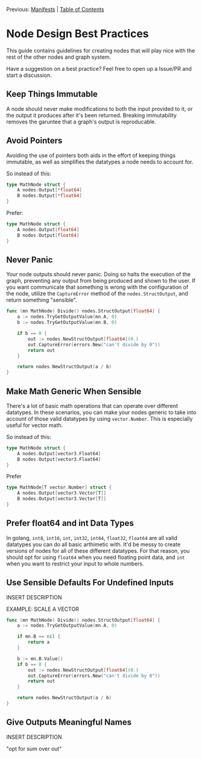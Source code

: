 Previous: [Manifests](./CreatingManifests.md) | [Table of Contents](../README.md)

# Node Design Best Practices

This guide contains guidelines for creating nodes that will play nice with the rest of the other nodes and graph system.

Have a suggestion on a best practice? Feel free to open up a Issue/PR and start a discussion.

## Keep Things Immutable

A node should never make modifications to both the input provided to it, or the output it produces after it's been returned. Breaking immutability removes the garuntee that a graph's output is reproducable. 

## Avoid Pointers

Avoiding the use of pointers both aids in the effort of keeping things immutable, as well as simplifies the datatypes a node needs to account for.

So instead of this:

```go
type MathNode struct {
	A nodes.Output[*float64]
	B nodes.Output[*float64]
}
```

Prefer:

```go
type MathNode struct {
	A nodes.Output[float64]
	B nodes.Output[float64]
}
```

## Never Panic

Your node outputs should never panic. Doing so halts the execution of the graph, preventing any output from being produced and shown to the user. If you want communicate that something is wrong with the configuration of the node, utilize the `CaptureError` method of the `nodes.StructOutput`, and return something "sensible".

```go
func (mn MathNode) Divide() nodes.StructOutput[float64] {
    a := nodes.TryGetOutputValue(mn.A, 0)
    b := nodes.TryGetOutputValue(mn.B, 0)

    if b == 0 {
        out := nodes.NewStructOutput[float64](0.)
        out.CaptureError(errors.New("can't divide by 0"))
        return out
    }

	return nodes.NewStructOutput(a / b)
}
```

## Make Math Generic When Sensible

There's a lot of basic math operations that can operate over different datatypes. In these scenarios, you can make your nodes generic to take into account of those valid datatypes by using `vector.Number`. This is especially useful for vector math.

So instead of this:

```go
type MathNode struct {
	A nodes.Output[vector3.Float64]
	B nodes.Output[vector3.Float64]
}
```

Prefer

```go
type MathNode[T vector.Number] struct {
	A nodes.Output[vector3.Vector[T]]
	B nodes.Output[vector3.Vector[T]]
}
```

## Prefer float64 and int Data Types

In golang, `int8`, `int16`, `int`, `int32`, `int64`, `float32`, `float64` are all valid datatypes you can do all basic arthimetic with. It'd be messy to create versions of nodes for all of these different datatypes. For that reason, you should opt for using `float64` when you need floating point data, and `int` when you want to restrict your input to whole numbers.

## Use Sensible Defaults For Undefined Inputs

INSERT DESCRIPTION

EXAMPLE: SCALE A VECTOR

```go
func (mn MathNode) Divide() nodes.StructOutput[float64] {
    a := nodes.TryGetOutputValue(mn.A, 0)

    if mn.B == nil {
        return a
    }

    b := mn.B.Value()
    if b == 0 {
        out := nodes.NewStructOutput[float64](0.)
        out.CaptureError(errors.New("can't divide by 0"))
        return out
    }

	return nodes.NewStructOutput(a / b)
}
```

## Give Outputs Meaningful Names

INSERT DESCRIPTION

"opt for sum over out"

